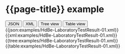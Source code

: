 # {{page-title}} example

<div>
  <div class="tab">
     <button class="tablinks active" onclick="openTab(event, 'JSON')">JSON</button>
     <button class="tablinks" onclick="openTab(event, 'XML')">XML</button>
     <button class="tablinks" onclick="openTab(event, 'Tree view')">Tree view</button>
     <button class="tablinks" onclick="openTab(event, 'Table view')">Table view</button>   
  </div>

  <div id="JSON" class="tabcontent" style="display:block">
      {{json:examples/HdBe-LaboratoryTestResult-01.xml}}
  </div>
  <div id="XML" class="tabcontent">
      {{xml:examples/HdBe-LaboratoryTestResult-01.xml}}
  </div>
  <div id="Tree view" class="tabcontent">
      {{tree:examples/HdBe-LaboratoryTestResult-01.xml}}
  </div>
  <div id="Table view" class="tabcontent">
      {{table:examples/HdBe-LaboratoryTestResult-01.xml}}
  </div>

</div>

